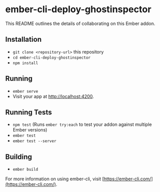 # ember-cli-deploy-ghostinspector

This README outlines the details of collaborating on this Ember addon.

## Installation

* `git clone <repository-url>` this repository
* `cd ember-cli-deploy-ghostinspector`
* `npm install`

## Running

* `ember serve`
* Visit your app at [http://localhost:4200](http://localhost:4200).

## Running Tests

* `npm test` (Runs `ember try:each` to test your addon against multiple Ember versions)
* `ember test`
* `ember test --server`

## Building

* `ember build`

For more information on using ember-cli, visit [https://ember-cli.com/](https://ember-cli.com/).
